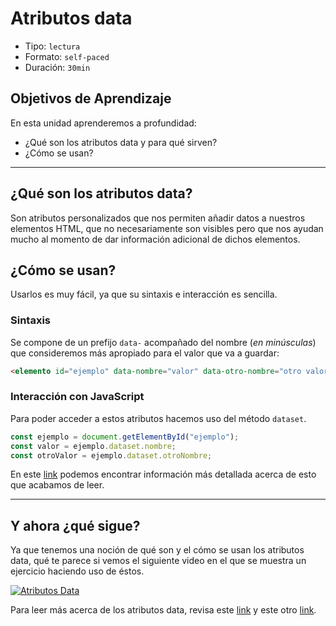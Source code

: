 # Atributos data

- Tipo: `lectura`
- Formato: `self-paced`
- Duración: `30min`

## Objetivos de Aprendizaje

En esta unidad aprenderemos a profundidad:

- ¿Qué son los atributos data y para qué sirven?
- ¿Cómo se usan?

***

## ¿Qué son los atributos data?

Son atributos personalizados que nos permiten añadir datos a nuestros elementos
HTML, que no necesariamente son visibles pero que nos ayudan mucho al momento
de dar información adicional de dichos elementos.

## ¿Cómo se usan?

Usarlos es muy fácil, ya que su sintaxis e interacción es sencilla.

### Sintaxis

Se compone de un prefijo `data-` acompañado del nombre (*en minúsculas*) que
consideremos más apropiado para el valor que va a guardar:

```html
<elemento id="ejemplo" data-nombre="valor" data-otro-nombre="otro valor">
```

### Interacción con JavaScript

Para poder acceder a estos atributos hacemos uso del método `dataset`.

```javascript
const ejemplo = document.getElementById("ejemplo");
const valor = ejemplo.dataset.nombre;
const otroValor = ejemplo.dataset.otroNombre;
```

En este [link](https://cybmeta.com/los-atributos-data-y-el-dataset-api) podemos
encontrar información más detallada acerca de esto que acabamos de leer.

***

## Y ahora ¿qué sigue?

Ya que tenemos una noción de qué son y el cómo se usan los atributos data, qué
te parece si vemos el siguiente video en el que se muestra un ejercicio
haciendo uso de éstos.

[![Atributos Data](https://img.youtube.com/vi/fnn6mqN1S8Q/0.jpg)](https://www.youtube.com/watch?v=fnn6mqN1S8Q)

Para leer más acerca de los atributos data, revisa este [link](https://developer.mozilla.org/en-US/docs/Learn/HTML/Howto/Use_data_attributes)
y este otro [link](https://www.w3schools.com/tags/att_global_data.asp).
